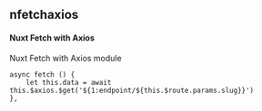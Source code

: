 ## nfetchaxios
#### Nuxt Fetch with Axios
Nuxt Fetch with Axios module
```
async fetch () {
	let this.data = await this.$axios.$get('${1:endpoint/${this.$route.params.slug}}')
},
```